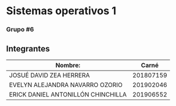 # Sistemas operativos 1
### Grupo #6
## Integrantes
| Nombre:                     | Carné     |
| --------------------------- | --------- |
| JOSUÉ DAVID ZEA HERRERA     | 201807159 |
| EVELYN ALEJANDRA NAVARRO OZORIO   | 201902046 |
| ERICK DANIEL ANTONILLÓN CHINCHILLA | 201906552 |

